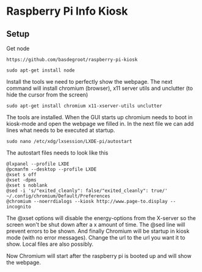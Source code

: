 # Raspberry Pi Info Kiosk

## Setup
Get node

`https://github.com/basdegroot/raspberry-pi-kiosk`

`sudo apt-get install node`

Install the tools we need to perfectly show the webpage. The next command will install chromium (browser), x11 server utils and unclutter (to hide the cursor from the screen)

`sudo apt-get install chromium x11-xserver-utils unclutter`

The tools are installed. When the GUI starts up chromium needs to boot in kiosk-mode and open the webpage we filled in. In the next file we can add lines what needs to be executed at startup.

`sudo nano /etc/xdg/lxsession/LXDE-pi/autostart`

The autostart files needs to look like this

```
@lxpanel --profile LXDE
@pcmanfm --desktop --profile LXDE
@xset s off
@xset -dpms
@xset s noblank
@sed -i 's/"exited_cleanly": false/"exited_cleanly": true/' ~/.config/chromium/Default/Preferences
@chromium --noerrdialogs --kiosk http://www.page-to.display --incognito
```

The @xset options will disable the energy-options from the X-server so the screen won't be shut down after a x amount of time. The @sed line will prevent errors to be shown. And finally Chromium will be startup in kiosk mode (with no error messages). Change the url to the url you want it to show. Local files are also possibly.

Now Chromium will start after the raspberry pi is booted up and will show the webpage.
